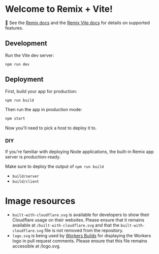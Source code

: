 # Welcome to Remix + Vite!

📖 See the [Remix docs](https://remix.run/docs) and the [Remix Vite docs](https://remix.run/docs/en/main/guides/vite) for details on supported features.

## Development

Run the Vite dev server:

```shellscript
npm run dev
```

## Deployment

First, build your app for production:

```sh
npm run build
```

Then run the app in production mode:

```sh
npm start
```

Now you'll need to pick a host to deploy it to.

### DIY

If you're familiar with deploying Node applications, the built-in Remix app server is production-ready.

Make sure to deploy the output of `npm run build`

- `build/server`
- `build/client`

# Image resources

- `built-with-cloudflare.svg` is available for developers to show their Cloudflare usage on their websites. Please ensure that it remains available at `/built-with-cloudflare.svg` and that the `built-with-cloudflare.svg` file is not removed from the repository.
- `logo.svg` is being used by [Workers Builds](https://developers.cloudflare.com/workers/ci-cd/builds/) for displaying the Workers logo in pull request comments. Please ensure that this file remains accessible at /logo.svg.
